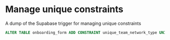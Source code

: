 # Manage unique constraints

A dump of the Supabase trigger for managing unique constraints

```sql
ALTER TABLE onboarding_form ADD CONSTRAINT unique_team_network_type UNIQUE ("team_id", "networkType");
```
